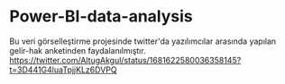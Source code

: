 # Power-BI-data-analysis
Bu veri görselleştirme projesinde twitter'da yazılımcılar arasında yapılan gelir-hak anketinden faydalanılmıştır.
https://twitter.com/AltugAkgul/status/1681622580036358145?t=3D441G4luaTpjjKLz6DVPQ
